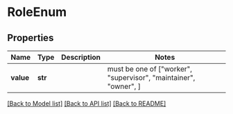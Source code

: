 # RoleEnum


## Properties
Name | Type | Description | Notes
------------ | ------------- | ------------- | -------------
**value** | **str** |  |  must be one of ["worker", "supervisor", "maintainer", "owner", ]

[[Back to Model list]](../README.md#documentation-for-models) [[Back to API list]](../README.md#documentation-for-api-endpoints) [[Back to README]](../README.md)



